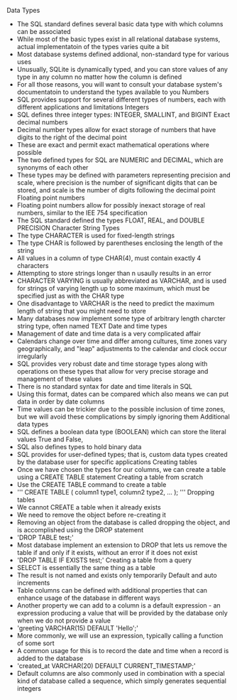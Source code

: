 Data Types
- The SQL standard defines several basic data type with which columns can be associated
- While most of the basic types exist in all relational database systems, actual implementatoin of the types varies quite a bit
- Most database systems defined addional, non-standard type for various uses
- Unusually, SQLite is dynamically typed, and you can store values of any type in any column no matter how the column is defined
- For all those reasons, you will want to consult your database system's documentatoin to understand the types available to you
Numbers
- SQL provides support for several different types of numbers, each with different applications and limitations
Integers
- SQL defines three integer types: INTEGER, SMALLINT, and BIGINT
Exact decimal numbers
- Decimal number types allow for exact storage of numbers that have digits to the right of the decimal point
- These are exact and permit exact mathematical operations where possible
- The two defined types for SQL are NUMERIC and DECIMAL, which are synonyms of each other
- These types may be defined with parameters representing precision and scale, where precision is the number of significant digits that can be stored, and scale is the number of digits following the decimal point
Floating point numbers
- Floating point numbers allow for possibly inexact storage of real numbers, similar to the IEE 754 specification
- The SQL standard defined the types FLOAT, REAL, and DOUBLE PRECISION
Character String Types
- The type CHARACTER is used for fixed-length strings
- The type CHAR is followed by parentheses enclosing the length of the string
- All values in a column of type CHAR(4), must contain exactly 4 characters
- Attempting to store strings longer than n usaully results in an error
- CHARACTER VARYING is usually abbreviated as VARCHAR, and is used for strings of varying length up to some maximum, which must be specified just as with the CHAR type
- One disadvantage to VARCHAR is the need to predict the maximum length of string that you might need to store
- Many databases now implement some type of arbitrary length charcter string type, often named TEXT
Date and time types
- Management of date and time data is a very complicated affair
- Calendars change over time and differ among cultures, time zones vary geographically, and "leap" adjustments to the calendar and clock occur irregularly
- SQL provides very robust date and time storage types along with operations on these types that allow for very precise storage and management of these values
- There is no standard syntax for date and time literals in SQL
- Using this format, dates can be compared which also means we can put data in order by date columns
- Time values can be trickier due to the possible inclusion of time zones, but we will avoid these complications by simply ignoring them
Additional data types
- SQL defines a boolean data type (BOOLEAN) which can store the literal values True and False,
- SQL also defines types to hold binary data
- SQL provides for user-defined types; that is, custom data types created by the database user for specific applications
Creating tables
- Once we have chosen the types for our columns, we can create a table using a CREATE TABLE statement
Creating a table from scratch
- Use the CREATE TABLE command to create a table
- ''' CREATE TABLE (
    column1 type1,
    column2 type2,
    ...
); '''
Dropping tables
- We cannot CREATE a table when it already exists
- We need to remove the object before re-creating it
- Removing an object from the database is called dropping the object, and is accomplished using the DROP statement
- 'DROP TABLE test;'
- Most database implement an extension to DROP that lets us remove the table if and only if it exists, without an error if it does not exist
- 'DROP TABLE IF EXISTS test;'
Creating a table from a query
- SELECT is essentially the same thing as a table
- The result is not named and exists only temporarily
Default and auto increments
- Table columns can be defined with additional properties that can enhance usage of the database in different ways
- Another property we can add to a column is a default expression - an expression producing a value that will be provided by the database only when we do not provide a value
- 'greeting VARCHAR(15) DEFAULT 'Hello';'
- More commonly, we will use an expression, typically calling a function of some sort
- A common usage for this is to record the date and time when a record is added to the database
- 'created_at VARCHAR(20) DEFAULT CURRENT_TIMESTAMP;'
- Default columns are also commonly used in combination with a special kind of database called a sequence, which simply generates sequential integers

